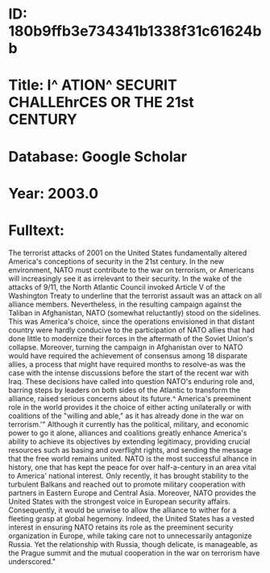 # ID: 180b9ffb3e734341b1338f31c61624bb
# Title: I^ ATION^ SECURIT CHALLEhrCES OR THE 21st CENTURY
# Database: Google Scholar
# Year: 2003.0
# Fulltext:
The terrorist attacks of 2001 on the United States fundamentally altered America's conceptions of security in the 21st century.
In the new environment, NATO must contribute to the war on terrorism, or Americans will increasingly see it as irrelevant to their security.
In the wake of the attacks of 9/11, the North Atlantic Council invoked Article V of the Washington Treaty to underline that the terrorist assault was an attack on all alliance members.
Nevertheless, in the resulting campaign against the Taliban in Afghanistan, NATO (somewhat reluctantly) stood on the sidelines.
This was America's choice, since the operations envisioned in that distant country were hardly conducive to the participation of NATO allies that had done little to modernize their forces in the aftermath of the Soviet Union's collapse.
Moreover, turning the campaign in Afghanistan over to NATO would have required the achievement of consensus among 18 disparate allies, a process that might have required months to resolve-as was the case with the intense discussions before the start of the recent war with Iraq.
These decisions have called into question NATO's enduring role and, barring steps by leaders on both sides of the Atlantic to transform the alliance, raised serious concerns about its future.^ America's preeminent role in the world provides it the choice of either acting unilaterally or with coalitions of the "willing and able," as it has already done in the war on terrorism.'"
Although it currently has the political, military, and economic power to go it alone, alliances and coalitions greatly enhance America's ability to achieve its objectives by extending legitimacy, providing crucial resources such as basing and overflight rights, and sending the message that the free world remains united.
NATO is the most successful alhance in history, one that has kept the peace for over half-a-century in an area vital to America' national interest.
Only recently, it has brought stability to the turbulent Balkans and reached out to promote military cooperation with partners in Eastern Europe and Central Asia.
Moreover, NATO provides the United States with the strongest voice in European security affairs.
Consequently, it would be unwise to allow the alliance to wither for a fleeting grasp at global hegemony.
Indeed, the United States has a vested interest in ensuring NATO retains its role as the preeminent security organization in Europe, while taking care not to unnecessarily antagonize Russia.
Yet the relationship with Russia, though delicate, is manageable, as the Prague summit and the mutual cooperation in the war on terrorism have underscored."